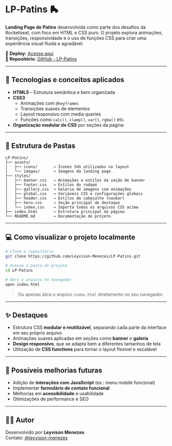 # LP‑Patins 🛼

**Landing Page de Patins** desenvolvida como parte dos desafios da Rocketseat, com foco em HTML e CSS puro. O projeto explora animações, transições, responsividade e o uso de funções CSS para criar uma experiência visual fluida e agradável.

🔗 **Deploy:** [Acesse aqui](https://leyvison-menezes.github.io/LP-Patins/)  
📂 **Repositório:** [GitHub - LP-Patins](https://github.com/Leyvison-Menezes/LP-Patins)

---

## 🚀 Tecnologias e conceitos aplicados

- **HTML5** – Estrutura semântica e bem organizada
- **CSS3**  
  - Animações com `@keyframes`
  - Transições suaves de elementos
  - Layout responsivo com media queries
  - Funções como `calc()`, `clamp()`, `var()`, `rgba()` etc.
- **Organização modular de CSS** por seções da página

---

## 📁 Estrutura de Pastas

```
LP-Patins/
├── assets/
│   ├── icons/       → Ícones SVG utilizados no layout
│   └── images/      → Imagens da landing page
├── styles/
│   ├── banner.css   → Animações e estilos da seção de banner
│   ├── footer.css   → Estilos do rodapé
│   ├── gallery.css  → Galeria de imagens com animações
│   ├── global.css   → Variáveis CSS e configurações globais
│   ├── header.css   → Estilos do cabeçalho (navbar)
│   ├── hero.css     → Seção principal de destaque
│   └── index.css    → Importa todos os arquivos CSS acima
├── index.html       → Estrutura principal da página
└── README.md        → Documentação do projeto
```

---

## 💻 Como visualizar o projeto localmente

```bash
# Clone o repositório
git clone https://github.com/Leyvison-Menezes/LP-Patins.git

# Acesse a pasta do projeto
cd LP-Patins

# Abra o arquivo no navegador
open index.html
```

> Ou apenas abra o arquivo `index.html` diretamente no seu navegador.

---

## ✨ Destaques

- Estrutura CSS **modular e reutilizável**, separando cada parte da interface em seu próprio arquivo
- Animações suaves aplicadas em seções como **banner** e **galeria**
- **Design responsivo**, que se adapta bem a diferentes tamanhos de tela
- Utilização de **CSS functions** para tornar o layout flexível e escalável

---

## 📌 Possíveis melhorias futuras

- Adição de **interações com JavaScript** (ex.: menu mobile funcional)
- Implementar **formulário de contato funcional**
- Melhorias em **acessibilidade** e usabilidade
- Otimizações de performance e SEO

---

## 👨‍💻 Autor

Desenvolvido por **Leyvison Menezes**  
Contato: [@leyvison-menezes](https://github.com/Leyvison-Menezes)